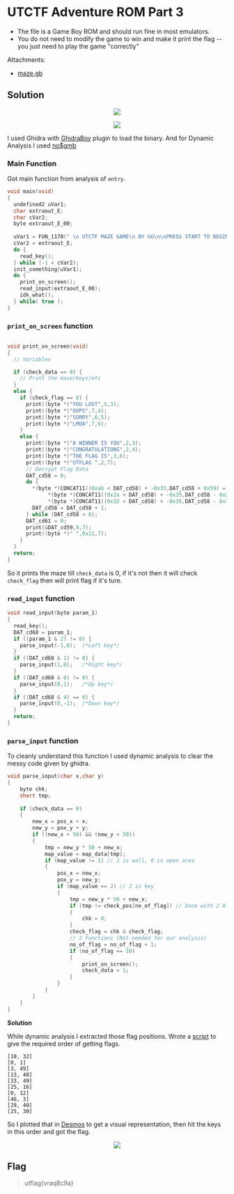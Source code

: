 # UTCTF Adventure ROM Part 3

- The file is a Game Boy ROM and should run fine in most emulators.
- You do not need to modify the game to win and make it print the flag -- you just need to play the game "correctly"

Attachments:
* [maze.gb](./maze.gb)

## Solution

<p align="center"><img src="init_game.png"></p>

<p align="center"><img src="game_start.png"></p>

I used Ghidra with [GhidraBoy](https://github.com/Gekkio/GhidraBoy) plugin to load the binary. And for Dynamic Analysis I used [no$gmb](https://problemkaputt.de/gmb.htm)

### Main Function
Got main function from analysis of `entry`.
```c
void main(void)
{
  undefined2 uVar1;
  char extraout_E;
  char cVar2;
  byte extraout_E_00;
  
  uVar1 = FUN_1170(" \n UTCTF MAZE GAME\n BY GG\n\nPRESS START TO BEGIN");
  cVar2 = extraout_E;
  do {
    read_key();
  } while (-1 < cVar2);
  init_something(uVar1);
  do {
    print_on_screen();
    read_input(extraout_E_00);
    idk_what();
  } while( true );
}
```

### `print_on_screen` function
```c

void print_on_screen(void)
{
  // Variables

  if (check_data == 0) {
    // Print the maze/keys/etc
  }
  else {
    if (check_flag == 0) {
      print((byte *)"YOU LOST",5,3);
      print((byte *)"OOPS",7,4);
      print((byte *)"SORRY",6,5);
      print((byte *)"LMOA",7,6);
    }
    else {
      print((byte *)"A WINNER IS YOU",2,3);
      print((byte *)"CONGRATULATIONS",2,4);
      print((byte *)"THE FLAG IS",3,6);
      print((byte *)"UTFLAG ",2,7);
      // Decrypt Flag Data
      DAT_cd58 = 0;
      do {
        *(byte *)CONCAT11((0xa6 < DAT_cd58) + -0x33,DAT_cd58 + 0x59) =
             *(byte *)CONCAT11((0x2a < DAT_cd58) + -0x35,DAT_cd58 - 0x2b) ^
             *(byte *)CONCAT11((0x32 < DAT_cd58) + -0x35,DAT_cd58 - 0x33);
        DAT_cd58 = DAT_cd58 + 1;
      } while (DAT_cd58 < 8);
      DAT_cd61 = 0;
      print(&DAT_cd59,9,7);
      print((byte *)" ",0x11,7);
    }
  }
  return;
}
```
So it prints the maze till `check_data` is 0, if it's not then it will check `check_flag` then will print flag if it's ture.

### `read_input` function
```c
void read_input(byte param_1)
{
  read_key();
  DAT_cd68 = param_1;
  if ((param_1 & 2) != 0) {
    parse_input(-1,0);  /*Left key*/
  }
  if ((DAT_cd68 & 1) != 0) {
    parse_input(1,0);   /*Right key*/
  }
  if ((DAT_cd68 & 8) != 0) {
    parse_input(0,1);   /*Up key*/
  }
  if ((DAT_cd68 & 4) == 0) {
    parse_input(0,-1);  /*Down key*/
  }
  return;
}
```

### `parse_input` function
To cleanly understand this function I used dynamic analysis to clear the messy code given by ghidra.
```c
void parse_input(char x,char y)
{
	byte chk;
	short tmp;
	
	if (check_data == 0)
	{
		new_x = pos_x + x;
		new_y = pox_y + y;
		if ((new_x < 50) && (new_y < 50))
		{
			tmp = new_y * 50 + new_x;
			map_value = map_data[tmp];
			if (map_value != 1) // 1 is wall, 0 is open area
			{
				pos_x = new_x;
				pox_y = new_y;
				if (map_value == 2) // 2 is key
				{
					tmp = new_y * 50 + new_x;
					if (tmp != check_pos[no_of_flag]) // Done with 2 8-bit registers
					{
						chk = 0;
					}
					check_flag = chk & check_flag;
					// 2 Functions (Not needed for our analysis)
					no_of_flag = no_of_flag + 1;
					if (no_of_flag == 10)
					{
						print_on_screen();
						check_data = 1;
					}
				}
			}
		}
	}
}
```
**Solution**

While dynamic analysis I extracted those flag positions. Wrote a [script](./map_pos.py) to give the required order of getting flags.
```
[10, 32]
[0, 1]
[3, 49]
[13, 48]
[33, 49]
[25, 16]
[0, 12]
[46, 3]
[29, 40]
[25, 30]
```
So I plotted that in [Desmos](https://www.desmos.com/calculator) to get a visual representation, then hit the keys in this order and got the flag.

<p align="center"><img src="flag.png"></p>

## Flag
> utflag{vraq8c9a}
